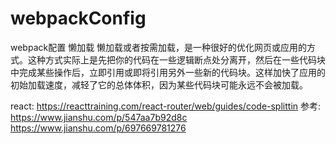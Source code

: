 # webpackConfig
webpack配置
懒加载
懒加载或者按需加载，是一种很好的优化网页或应用的方式。这种方式实际上是先把你的代码在一些逻辑断点处分离开，然后在一些代码块中完成某些操作后，立即引用或即将引用另外一些新的代码块。这样加快了应用的初始加载速度，减轻了它的总体体积，因为某些代码块可能永远不会被加载。

react:
https://reacttraining.com/react-router/web/guides/code-splittin
参考:
https://www.jianshu.com/p/547aa7b92d8c
https://www.jianshu.com/p/697669781276
